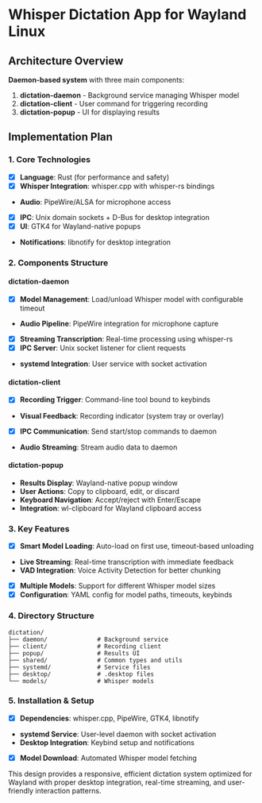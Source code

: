# Whisper Dictation App for Wayland Linux

## Architecture Overview
**Daemon-based system** with three main components:
1. **dictation-daemon** - Background service managing Whisper model
2. **dictation-client** - User command for triggering recording
3. **dictation-popup** - UI for displaying results

## Implementation Plan

### 1. Core Technologies
- [x] **Language**: Rust (for performance and safety)
- [x] **Whisper Integration**: whisper.cpp with whisper-rs bindings
- **Audio**: PipeWire/ALSA for microphone access
- [x] **IPC**: Unix domain sockets + D-Bus for desktop integration
- [x] **UI**: GTK4 for Wayland-native popups
- **Notifications**: libnotify for desktop integration

### 2. Components Structure

#### dictation-daemon
- [x] **Model Management**: Load/unload Whisper model with configurable timeout
- **Audio Pipeline**: PipeWire integration for microphone capture
- [x] **Streaming Transcription**: Real-time processing using whisper-rs
- [x] **IPC Server**: Unix socket listener for client requests
- **systemd Integration**: User service with socket activation

#### dictation-client
- [x] **Recording Trigger**: Command-line tool bound to keybinds
- **Visual Feedback**: Recording indicator (system tray or overlay)
- [x] **IPC Communication**: Send start/stop commands to daemon
- **Audio Streaming**: Stream audio data to daemon

#### dictation-popup
- **Results Display**: Wayland-native popup window
- **User Actions**: Copy to clipboard, edit, or discard
- **Keyboard Navigation**: Accept/reject with Enter/Escape
- **Integration**: wl-clipboard for Wayland clipboard access

### 3. Key Features
- [x] **Smart Model Loading**: Auto-load on first use, timeout-based unloading
- **Live Streaming**: Real-time transcription with immediate feedback  
- **VAD Integration**: Voice Activity Detection for better chunking
- [x] **Multiple Models**: Support for different Whisper model sizes
- [x] **Configuration**: YAML config for model paths, timeouts, keybinds

### 4. Directory Structure
```
dictation/
├── daemon/              # Background service
├── client/              # Recording client
├── popup/               # Results UI
├── shared/              # Common types and utils
├── systemd/             # Service files
├── desktop/             # .desktop files
└── models/              # Whisper models
```

### 5. Installation & Setup
- [x] **Dependencies**: whisper.cpp, PipeWire, GTK4, libnotify
- **systemd Service**: User-level daemon with socket activation
- **Desktop Integration**: Keybind setup and notifications
- [x] **Model Download**: Automated Whisper model fetching

This design provides a responsive, efficient dictation system optimized for Wayland with proper desktop integration, real-time streaming, and user-friendly interaction patterns.